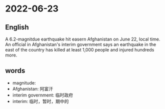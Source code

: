 # 2022-06-23


## English
A 6.2-magnitdue earthquake hit easern
Afghanistan on June 22, local time. An
official in Afghanistan's interim
government says an earthquake in the east
of the country has killed at least 1,000
people and injured hundreds more.


## words
* magnitude:
* Afghanistan: 阿富汗 
* interim government: 临时政府
* interim: 临时，暂时，期中的
